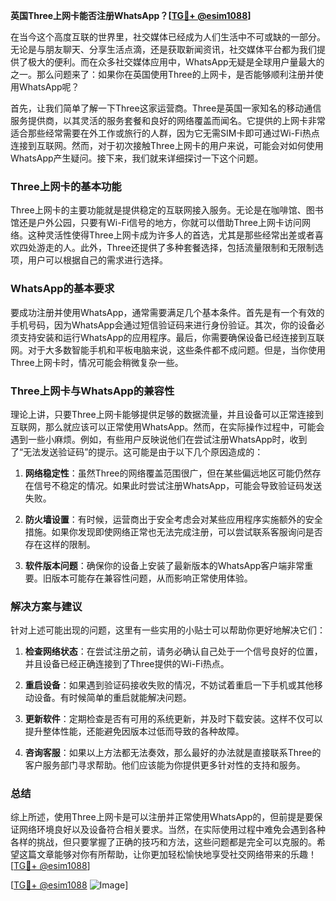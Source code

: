 **英国Three上网卡能否注册WhatsApp？[[TG💪+ @esim1088](https://t.me/s/esim1088)]**

在当今这个高度互联的世界里，社交媒体已经成为人们生活中不可或缺的一部分。无论是与朋友聊天、分享生活点滴，还是获取新闻资讯，社交媒体平台都为我们提供了极大的便利。而在众多社交媒体应用中，WhatsApp无疑是全球用户量最大的之一。那么问题来了：如果你在英国使用Three的上网卡，是否能够顺利注册并使用WhatsApp呢？

首先，让我们简单了解一下Three这家运营商。Three是英国一家知名的移动通信服务提供商，以其灵活的服务套餐和良好的网络覆盖而闻名。它提供的上网卡非常适合那些经常需要在外工作或旅行的人群，因为它无需SIM卡即可通过Wi-Fi热点连接到互联网。然而，对于初次接触Three上网卡的用户来说，可能会对如何使用WhatsApp产生疑问。接下来，我们就来详细探讨一下这个问题。

### Three上网卡的基本功能

Three上网卡的主要功能就是提供稳定的互联网接入服务。无论是在咖啡馆、图书馆还是户外公园，只要有Wi-Fi信号的地方，你就可以借助Three上网卡访问网络。这种灵活性使得Three上网卡成为许多人的首选，尤其是那些经常出差或者喜欢四处游走的人。此外，Three还提供了多种套餐选择，包括流量限制和无限制选项，用户可以根据自己的需求进行选择。

### WhatsApp的基本要求

要成功注册并使用WhatsApp，通常需要满足几个基本条件。首先是有一个有效的手机号码，因为WhatsApp会通过短信验证码来进行身份验证。其次，你的设备必须支持安装和运行WhatsApp的应用程序。最后，你需要确保设备已经连接到互联网。对于大多数智能手机和平板电脑来说，这些条件都不成问题。但是，当你使用Three上网卡时，情况可能会稍微复杂一些。

### Three上网卡与WhatsApp的兼容性

理论上讲，只要Three上网卡能够提供足够的数据流量，并且设备可以正常连接到互联网，那么就应该可以正常使用WhatsApp。然而，在实际操作过程中，可能会遇到一些小麻烦。例如，有些用户反映说他们在尝试注册WhatsApp时，收到了“无法发送验证码”的提示。这可能是由于以下几个原因造成的：

1. **网络稳定性**：虽然Three的网络覆盖范围很广，但在某些偏远地区可能仍然存在信号不稳定的情况。如果此时尝试注册WhatsApp，可能会导致验证码发送失败。
   
2. **防火墙设置**：有时候，运营商出于安全考虑会对某些应用程序实施额外的安全措施。如果你发现即使网络正常也无法完成注册，可以尝试联系客服询问是否存在这样的限制。

3. **软件版本问题**：确保你的设备上安装了最新版本的WhatsApp客户端非常重要。旧版本可能存在兼容性问题，从而影响正常使用体验。

### 解决方案与建议

针对上述可能出现的问题，这里有一些实用的小贴士可以帮助你更好地解决它们：

1. **检查网络状态**：在尝试注册之前，请务必确认自己处于一个信号良好的位置，并且设备已经正确连接到了Three提供的Wi-Fi热点。
   
2. **重启设备**：如果遇到验证码接收失败的情况，不妨试着重启一下手机或其他移动设备。有时候简单的重启就能解决问题。

3. **更新软件**：定期检查是否有可用的系统更新，并及时下载安装。这样不仅可以提升整体性能，还能避免因版本过低而导致的各种故障。

4. **咨询客服**：如果以上方法都无法奏效，那么最好的办法就是直接联系Three的客户服务部门寻求帮助。他们应该能为你提供更多针对性的支持和服务。

### 总结

综上所述，使用Three上网卡是可以注册并正常使用WhatsApp的，但前提是要保证网络环境良好以及设备符合相关要求。当然，在实际使用过程中难免会遇到各种各样的挑战，但只要掌握了正确的技巧和方法，这些问题都是完全可以克服的。希望这篇文章能够对你有所帮助，让你更加轻松愉快地享受社交网络带来的乐趣！[[TG💪+ @esim1088](https://t.me/s/esim1088)]

[[TG💪+ @esim1088](https://t.me/s/esim1088) ![Image](https://i.postimg.cc/4NQfJmqS/Snipaste-2025-05-13-00-14-12.png)]